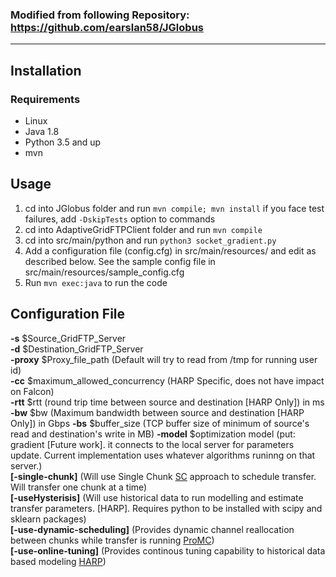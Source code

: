 ### Modified from following Repository: https://github.com/earslan58/JGlobus

*************

## Installation

### Requirements
* Linux
* Java 1.8
* Python 3.5 and up
* mvn


## Usage

1. cd into JGlobus folder and run `mvn compile; mvn install` if you face test failures, add `-DskipTests` option to commands
2. cd into AdaptiveGridFTPClient folder and run `mvn compile` 
3. cd into src/main/python and run `python3 socket_gradient.py`
4. Add a configuration file (config.cfg) in src/main/resources/ and edit as described below. See the sample config file in  src/main/resources/sample_config.cfg
5. Run `mvn exec:java` to run the code

## Configuration File
  **-s** $Source_GridFTP_Server  
  **-d** $Destination_GridFTP_Server  
  **-proxy** $Proxy_file_path (Default will try to read from /tmp for running user id)  
  **-cc** $maximum_allowed_concurrency (HARP Specific, does not have impact on Falcon)  
  **-rtt** $rtt (round trip time between source and destination [HARP Only]) in ms
  **-bw** $bw (Maximum bandwidth between source and destination [HARP Only]) in Gbps
  **-bs** $buffer_size (TCP buffer size of minimum of source's read and destination's write in MB)
  **-model** $optimization model (put: gradient [Future work]. it connects to the local server for parameters update. Current implementation uses whatever algorithms runinng on that server.)   
  **[-single-chunk]** (Will use Single Chunk [SC](http://dl.acm.org/citation.cfm?id=2529904) approach to schedule transfer. Will transfer one chunk at a time)  
  **[-useHysterisis]** (Will use historical data to run modelling and estimate transfer parameters. [HARP]. Requires python to be installed with scipy and sklearn packages)  
  **[-use-dynamic-scheduling]** (Provides dynamic channel reallocation between chunks while transfer is running [ProMC](http://dl.acm.org/citation.cfm?id=2529904))  
  **[-use-online-tuning]** (Provides continous tuning capability to historical data based modeling [HARP](https://ieeexplore.ieee.org/abstract/document/8249824))  
